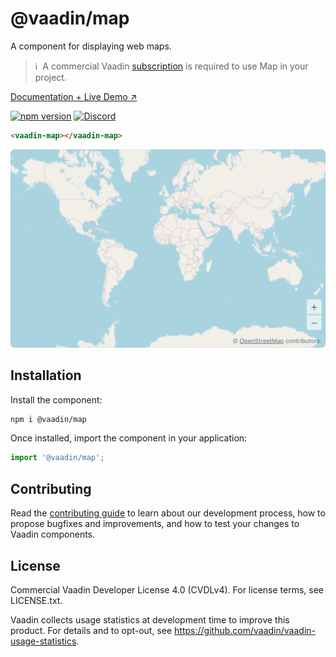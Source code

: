 # @vaadin/map

A component for displaying web maps.

> ℹ️&nbsp; A commercial Vaadin [subscription](https://vaadin.com/pricing) is required to use Map in your project.

[Documentation + Live Demo ↗](https://vaadin.com/docs/latest/components/map)

[![npm version](https://badgen.net/npm/v/@vaadin/map)](https://www.npmjs.com/package/@vaadin/map)
[![Discord](https://img.shields.io/discord/732335336448852018?label=discord)](https://discord.gg/PHmkCKC)

```html
<vaadin-map></vaadin-map>
```

[<img src="https://raw.githubusercontent.com/vaadin/web-components/master/packages/map/screenshot.png" width="636" alt="Screenshot of vaadin-map">](https://vaadin.com/docs/latest/components/map)

## Installation

Install the component:

```sh
npm i @vaadin/map
```

Once installed, import the component in your application:

```js
import '@vaadin/map';
```

## Contributing

Read the [contributing guide](https://vaadin.com/docs/latest/contributing/overview) to learn about our development process, how to propose bugfixes and improvements, and how to test your changes to Vaadin components.

## License

Commercial Vaadin Developer License 4.0 (CVDLv4). For license terms, see LICENSE.txt.

Vaadin collects usage statistics at development time to improve this product.
For details and to opt-out, see https://github.com/vaadin/vaadin-usage-statistics.
